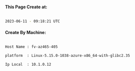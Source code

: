 
   
#### This Page Create at:

```bash

2023-06-11 - 09:18:21 UTC

```

#### Create By Machine:

```bash

Host Name : fv-az465-405

platform  : Linux-5.15.0-1038-azure-x86_64-with-glibc2.35

Ip Local  : 10.1.0.12

```

